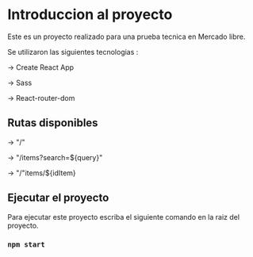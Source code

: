 # Introduccion al proyecto

Este es un proyecto realizado para una prueba tecnica en Mercado libre.

Se utilizaron las siguientes tecnologias :

-> Create React App

-> Sass

-> React-router-dom

## Rutas disponibles

-> "/"

-> "/items?search=${query}"

-> "/"items/${idItem}

## Ejecutar el proyecto

Para ejecutar este proyecto escriba el siguiente comando en la raiz del proyecto.

### `npm start`
